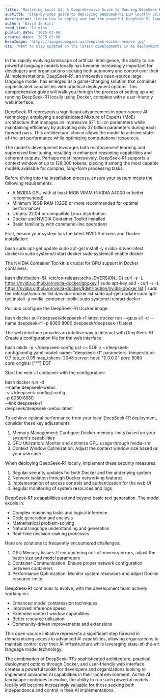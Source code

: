 ```yaml
---
title: 'Mastering Local AI: A Comprehensive Guide to Running DeepSeek-R1 LLM with Docker and Web UI'
subtitle: 'Step-by-step guide to deploying DeepSeek-R1 LLM locally using Docker'
description: 'Learn how to deploy and run the powerful DeepSeek-R1 language model locally using Docker and a web interface. This comprehensive guide covers installation, optimization, security considerations, and advanced usage scenarios for organizations seeking AI autonomy.'
author: 'David Jenkins'
read_time: '12 mins'
publish_date: '2025-03-06'
created_date: '2025-03-06'
heroImage: 'https://images.magick.ai/deepseek-docker-header.jpg'
cta: 'Want to stay updated on the latest developments in AI deployment and infrastructure? Follow us on LinkedIn for expert insights, technical guides, and industry updates that will help you master local AI implementations.'
---
```


In the rapidly evolving landscape of artificial intelligence, the ability to run powerful language models locally has become increasingly important for developers and organizations seeking both autonomy and control over their AI implementations. DeepSeek-R1, an innovative open-source large language model, has emerged as a game-changing solution that combines sophisticated capabilities with practical deployment options. This comprehensive guide will walk you through the process of setting up and running DeepSeek-R1 locally using Docker, complete with a user-friendly web interface.

DeepSeek-R1 represents a significant advancement in open-source AI technology, employing a sophisticated Mixture of Experts (MoE) architecture that manages an impressive 671 billion parameters while maintaining efficiency by activating only 37 billion parameters during each forward pass. This architectural choice allows the model to achieve state-of-the-art performance while optimizing computational resources.

The model's development leverages both reinforcement learning and supervised fine-tuning, resulting in enhanced reasoning capabilities and coherent outputs. Perhaps most impressively, DeepSeek-R1 supports a context window of up to 128,000 tokens, placing it among the most capable models available for complex, long-form processing tasks.

Before diving into the installation process, ensure your system meets the following requirements:

- A NVIDIA GPU with at least 16GB VRAM (NVIDIA A4000 or better recommended)
- Minimum 16GB RAM (32GB or more recommended for optimal performance)
- Ubuntu 22.04 or compatible Linux distribution
- Docker and NVIDIA Container Toolkit installed
- Basic familiarity with command-line operations

First, ensure your system has the latest NVIDIA drivers and Docker installation:

bash
sudo apt-get update
sudo apt-get install -y nvidia-driver-latest docker.io
sudo systemctl start docker
sudo systemctl enable docker


The NVIDIA Container Toolkit is crucial for GPU support in Docker containers:

bash
distribution=$(. /etc/os-release;echo $ID$VERSION_ID)
curl -s -L https://nvidia.github.io/nvidia-docker/gpgkey | sudo apt-key add -
curl -s -L https://nvidia.github.io/nvidia-docker/$distribution/nvidia-docker.list | sudo tee /etc/apt/sources.list.d/nvidia-docker.list
sudo apt-get update
sudo apt-get install -y nvidia-container-toolkit
sudo systemctl restart docker


Pull and configure the DeepSeek-R1 Docker image:

bash
docker pull deepseek/deepseek-r1:latest
docker run --gpus all -d --name deepseek-r1 -p 8080:8080 deepseek/deepseek-r1:latest


The web interface provides an intuitive way to interact with DeepSeek-R1. Create a configuration file for the web interface:

bash
mkdir -p ~/deepseek-config
cat << EOF > ~/deepseek-config/config.yaml
model:
  name: "deepseek-r1"
  parameters:
    temperature: 0.7
    top_p: 0.95
    max_tokens: 2048
server:
  host: "0.0.0.0"
  port: 8080
  cors_origins: ["*"]
EOF


Start the web UI container with the configuration:

bash
docker run -d \
  --name deepseek-webui \
  -v ~/deepseek-config:/config \
  -p 8080:8080 \
  --link deepseek-r1 \
  deepseek/deepseek-webui:latest


To achieve optimal performance from your local DeepSeek-R1 deployment, consider these key adjustments:

1. Memory Management: Configure Docker memory limits based on your system's capabilities
2. GPU Utilization: Monitor and optimize GPU usage through nvidia-smi
3. Context Window Optimization: Adjust the context window size based on your use case

When deploying DeepSeek-R1 locally, implement these security measures:

1. Regular security updates for both Docker and the underlying system
2. Network isolation through Docker networking features
3. Implementation of access controls and authentication for the web UI
4. Regular monitoring of system resources and logs

DeepSeek-R1's capabilities extend beyond basic text generation. The model excels in:

- Complex reasoning tasks and logical inference
- Code generation and analysis
- Mathematical problem-solving
- Natural language understanding and generation
- Real-time decision-making processes

Here are solutions to frequently encountered challenges:

1. GPU Memory Issues: If encountering out-of-memory errors, adjust the batch size and model parameters
2. Container Communication: Ensure proper network configuration between containers
3. Performance Optimization: Monitor system resources and adjust Docker resource limits

DeepSeek-R1 continues to evolve, with the development team actively working on:

- Enhanced model compression techniques
- Improved inference speed
- Extended context window capabilities
- Better resource utilization
- Community-driven improvements and extensions

This open-source initiative represents a significant step forward in democratizing access to advanced AI capabilities, allowing organizations to maintain control over their AI infrastructure while leveraging state-of-the-art language model technology.

The combination of DeepSeek-R1's sophisticated architecture, practical deployment options through Docker, and user-friendly web interface creates a powerful toolkit for developers and organizations looking to implement advanced AI capabilities in their local environment. As the AI landscape continues to evolve, the ability to run such powerful models locally will become increasingly valuable for those seeking both independence and control in their AI implementations.